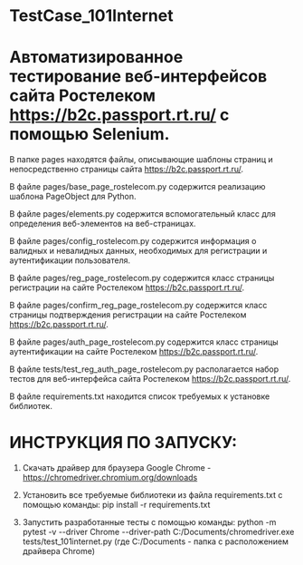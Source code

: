 # TestCase_101Internet
# Автоматизированное тестирование веб-интерфейсов сайта Ростелеком https://b2c.passport.rt.ru/ с помощью Selenium.
В папке pages находятся файлы, описывающие шаблоны страниц и непосредственно страницы сайта https://b2c.passport.rt.ru/.

В файле pages/base_page_rostelecom.py содержится реализацию шаблона PageObject для Python.

В файле pages/elements.py содержится вспомогательный класс для определения веб-элементов на веб-страницах.

В файле pages/config_rostelecom.py содержится информация о валидных и невалидных данных, необходимых для регистрации и аутентификации пользователя.

В файле pages/reg_page_rostelecom.py содержится класс страницы регистрации на сайте Ростелеком https://b2c.passport.rt.ru/.

В файле pages/confirm_reg_page_rostelecom.py содержится класс страницы подтверждения регистрации на сайте Ростелеком https://b2c.passport.rt.ru/.

В файле pages/auth_page_rostelecom.py содержится класс страницы аутентификации на сайте Ростелеком https://b2c.passport.rt.ru/.

В файле tests/test_reg_auth_page_rostelecom.py располагается набор тестов для веб-интерфейса сайта Ростелеком https://b2c.passport.rt.ru/.

В файле requirements.txt находится список требуемых к установке библиотек.

# ИНСТРУКЦИЯ ПО ЗАПУСКУ:
1. Скачать драйвер для браузера Google Chrome - https://chromedriver.chromium.org/downloads

2. Установить все требуемые библиотеки из файла requirements.txt с помощью команды:
pip install -r requirements.txt

3. Запустить разработанные тесты с помощью команды:
python -m pytest -v --driver Chrome --driver-path C:/Documents/chromedriver.exe tests/test_101internet.py
(где C:/Documents - папка с расположением драйвера Chrome)
